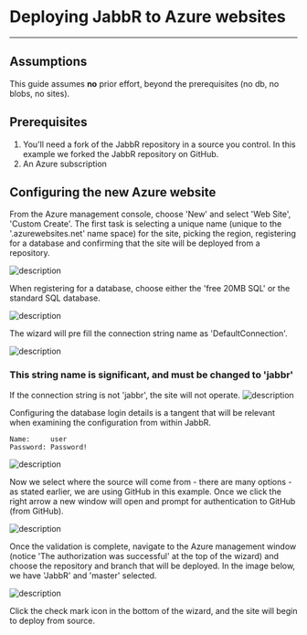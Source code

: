 # Deploying JabbR to Azure websites
---
## Assumptions
This guide assumes __no__ prior effort, beyond the prerequisites (no db, no blobs, no sites). 
## Prerequisites
1. You'll need a fork of the JabbR repository in a source you control. In this example we forked the JabbR repository on GitHub.
1. An Azure subscription


## Configuring the new Azure website
From the Azure management console, choose 'New' and select 'Web Site', 'Custom Create'. The first task is selecting a unique name (unique to the '.azurewebsites.net' name space) for the site, picking the region, registering for a database and confirming that the site will be deployed from a repository.

![description](Images/jabbr-azureWebsites-01-wizardStart.png?raw=true)

When registering for a database, choose either the 'free 20MB SQL' or the standard SQL database.

![description](Images/jabbr-azureWebsites-02-dbSelect.png?raw=true)

The wizard will pre fill the connection string name as 'DefaultConnection'.

![description](Images/jabbr-azureWebsites-03-connectString.png?raw=true)

### This string name is significant, and must be changed to 'jabbr'

If the connection string is not 'jabbr', the site will not operate.
![description](Images/jabbr-azureWebsites-04-connectStringJabbR.png?raw=true)

Configuring the database login details is a tangent that will be relevant when examining the configuration from within JabbR.
    
    Name:     user
    Password: Password!

![description](Images/jabbr-azureWebsites-05-dbConfigure.png?raw=true)


Now we select where the source will come from - there are many options - as stated earlier, we are using GitHub in this example. Once we click the right arrow a new window will open and prompt for authentication to GitHub (from GitHub).

![description](Images/jabbr-azureWebsites-06-vcsSourceSelect.png?raw=true)

Once the validation is complete, navigate to the Azure management window (notice 'The authorization was successful' at the top of the wizard) and choose the repository and branch that will be deployed. In the image below, we have 'JabbR' and 'master' selected.

![description](Images/jabbr-azureWebsites-07-repoDeploy.png?raw=true)

Click the check mark icon in the bottom of the wizard, and the site will begin to deploy from source.